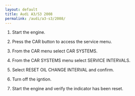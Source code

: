 ```yaml
---
layout: default
title: Audi A3/S3 2008
permalink: /audi/a3-s3/2008/
---
```

1. Start the engine.

2. Press the CAR button to access the service menu.

3. From the CAR menu select CAR SYSTEMS.

4. From the CAR SYSTEMS menu select SERVICE INTERVALS.

5. Select RESET OIL CHANGE INTERVAL and confirm.

6. Turn off the igntion.

7. Start the engine and verify the indicator has been reset.
